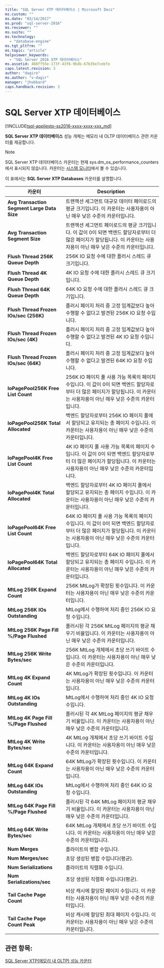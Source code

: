 ```yaml
---
title: "SQL Server XTP 데이터베이스 | Microsoft Docs"
ms.custom: ""
ms.date: "03/14/2017"
ms.prod: "sql-server-2016"
ms.reviewer: ""
ms.suite: ""
ms.technology: 
  - "database-engine"
ms.tgt_pltfrm: ""
ms.topic: "article"
helpviewer_keywords: 
  - "SQL Server 2016 XTP 데이터베이스"
ms.assetid: 488ff55e-173f-43f6-9bdb-67b35e7cebfe
caps.latest.revision: 3
author: "dagiro"
ms.author: "v-dagir"
manager: "jhubbard"
caps.handback.revision: 3
---
```

# SQL Server XTP 데이터베이스
[!INCLUDE[tsql-appliesto-ss2016-xxxx-xxxx-xxx_md](../../includes/tsql-appliesto-ss2016-xxxx-xxxx-xxx-md.md)]

**SQL Server XTP 데이터베이스** 성능 개체는 메모리 내 OLTP 데이터베이스 관련 카운터를 제공합니다.

> [!NOTE]
>  SQL Server XTP 데이터베이스 카운터는 현재 sys.dm_os_performance_counters에서 표시되지 않습니다.  카운터는 [시스템 모니터](../../relational-databases/performance/start-system-monitor-windows.md)에서 볼 수 있습니다.

이 표에서는 **SQL Server XTP Databases** 카운터를 설명합니다.

|카운터|Description| 
|-------------|-----------------|  
|**Avg Transaction Segment Large Data Size**|트랜잭션 세그먼트 대규모 데이터 페이로드의 평균 크기입니다. 이 카운터는 사용자용이 아닌 매우 낮은 수준의 카운터입니다.|
|**Avg Transaction Segment Size**|트랜잭션 세그먼트 페이로드의 평균 크기입니다. 이 값이 0이 되면 백엔드 할당자로부터 더 많은 페이지가 할당됩니다. 이 카운터는 사용자용이 아닌 매우 낮은 수준의 카운터입니다.|
|**Flush Thread 256K Queue Depth**|256K IO 요청 수에 대한 플러시 스레드 큐 크기입니다.|
|**Flush Thread 4K Queue Depth**|4K IO 요청 수에 대한 플러시 스레드 큐 크기입니다.|
|**Flush Thread 64K Queue Depth**|64K IO 요청 수에 대한 플러시 스레드 큐 크기입니다.|
|**Flush Thread Frozen IOs/sec (256K)**|플러시 페이지 처리 중 고정 임계값보다 높아 수행할 수 없다고 발견된 256K IO 요청 수입니다.|
|**Flush Thread Frozen IOs/sec (4K)**|플러시 페이지 처리 중 고정 임계값보다 높아 수행할 수 없다고 발견된 4K IO 요청 수입니다.|
|**Flush Thread Frozen IOs/sec (64K)**|플러시 페이지 처리 중 고정 임계값보다 높아 수행할 수 없다고 발견된 64K IO 요청 수입니다.|
|**IoPagePool256K Free List Count**|256K IO 페이지 풀 사용 가능 목록의 페이지 수입니다. 이 값이 0이 되면 백엔드 할당자로부터 더 많은 페이지가 할당됩니다. 이 카운터는 사용자용이 아닌 매우 낮은 수준의 카운터입니다.|
|**IoPagePool256K Total Allocated**|백엔드 할당자로부터 256K IO 페이지 풀에서 할당되고 유지되는 총 페이지 수입니다. 이 카운터는 사용자용이 아닌 매우 낮은 수준의 카운터입니다.|
|**IoPagePool4K Free List Count**|4K IO 페이지 풀 사용 가능 목록의 페이지 수입니다. 이 값이 0이 되면 백엔드 할당자로부터 더 많은 페이지가 할당됩니다. 이 카운터는 사용자용이 아닌 매우 낮은 수준의 카운터입니다.|
|**IoPagePool4K Total Allocated**|백엔드 할당자로부터 4K IO 페이지 풀에서 할당되고 유지되는 총 페이지 수입니다. 이 카운터는 사용자용이 아닌 매우 낮은 수준의 카운터입니다.|
|**IoPagePool64K Free List Count**|64K IO 페이지 풀 사용 가능 목록의 페이지 수입니다. 이 값이 0이 되면 백엔드 할당자로부터 더 많은 페이지가 할당됩니다. 이 카운터는 사용자용이 아닌 매우 낮은 수준의 카운터입니다.|
|**IoPagePool64K Total Allocated**|백엔드 할당자로부터 64K IO 페이지 풀에서 할당되고 유지되는 총 페이지 수입니다. 이 카운터는 사용자용이 아닌 매우 낮은 수준의 카운터입니다.|
|**MtLog 256K Expand Count**|256K MtLog가 확장된 횟수입니다. 이 카운터는 사용자용이 아닌 매우 낮은 수준의 카운터입니다.|
|**MtLog 256K IOs Outstanding**|MtLog에서 수행하여 처리 중인 256K IO 요청 수입니다.|
|**MtLog 256K Page Fill %/Page Flushed**|플러시된 각 256K MtLog 페이지의 평균 채우기 비율입니다. 이 카운터는 사용자용이 아닌 매우 낮은 수준의 카운터입니다.|
|**MtLog 256K Write Bytes/sec**|256K MtLog 개체에서 초당 쓰기 바이트 수입니다. 이 카운터는 사용자용이 아닌 매우 낮은 수준의 카운터입니다.|
|**MtLog 4K Expand Count**|4K MtLog가 확장된 횟수입니다. 이 카운터는 사용자용이 아닌 매우 낮은 수준의 카운터입니다.|
|**MtLog 4K IOs Outstanding**|MtLog에서 수행하여 처리 중인 4K IO 요청 수입니다.|
|**MtLog 4K Page Fill %/Page Flushed**|플러시된 각 4K MtLog 페이지의 평균 채우기 비율입니다. 이 카운터는 사용자용이 아닌 매우 낮은 수준의 카운터입니다.|
|**MtLog 4K Write Bytes/sec**|4K MtLog 개체에서 초당 쓰기 바이트 수입니다. 이 카운터는 사용자용이 아닌 매우 낮은 수준의 카운터입니다.|
|**MtLog 64K Expand Count**|64K MtLog가 확장된 횟수입니다. 이 카운터는 사용자용이 아닌 매우 낮은 수준의 카운터입니다.|
|**MtLog 64K IOs Outstanding**|MtLog에서 수행하여 처리 중인 64K IO 요청 수입니다.|
|**MtLog 64K Page Fill %/Page Flushed**|플러시된 각 64K MtLog 페이지의 평균 채우기 비율입니다. 이 카운터는 사용자용이 아닌 매우 낮은 수준의 카운터입니다.|
|**MtLog 64K Write Bytes/sec**|64K MtLog 개체에서 초당 쓰기 바이트 수입니다. 이 카운터는 사용자용이 아닌 매우 낮은 수준의 카운터입니다.|
|**Num Merges**|플라이트의 병합 수입니다.|
|**Num Merges/sec**|초당 생성된 병합 수입니다(평균).|
|**Num Serializations**|플라이트의 직렬화 수입니다.|
|**Num Serializations/sec**|초당 생성된 직렬화 수입니다(평균).|
|**Tail Cache Page Count**|비상 캐시에 할당된 페이지 수입니다. 이 카운터는 사용자용이 아닌 매우 낮은 수준의 카운터입니다.|
|**Tail Cache Page Count Peak**|비상 캐시에 할당된 최대 페이지 수입니다. 이 카운터는 사용자용이 아닌 매우 낮은 수준의 카운터입니다.|


## 관련 항목:  
[SQL Server XTP&#40;메모리 내 OLTP&#41; 성능 카운터](../../relational-databases/performance-monitor/sql-server-xtp-in-memory-oltp-performance-counters.md)